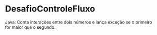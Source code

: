 # DesafioControleFluxo
Java: Conta interações entre dois números e lança exceção se o primeiro for maior que o segundo.
